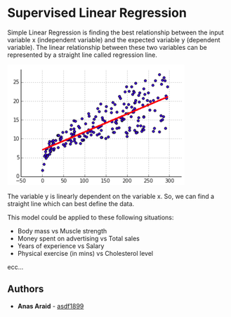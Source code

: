# Supervised Linear Regression

Simple Linear Regression is finding the best relationship between the input variable x (independent variable) and the expected variable y (dependent variable). 
The linear relationship between these two variables can be represented by a straight line called regression line.

![graph](docs/graph.png?raw=true)

The variable y is linearly dependent on the variable x. So, we can find a straight line which can best define the data.

This model could be applied to these following situations:
* Body mass vs Muscle strength
* Money spent on advertising vs Total sales
* Years of experience vs Salary
* Physical exercise (in mins) vs Cholesterol level

ecc...

## Authors

* **Anas Araid** - [asdf1899](https://github.com/asdf1899)